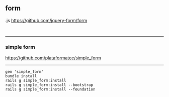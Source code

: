 form
---
.js
https://github.com/jquery-form/form

```js
```

```
```

---
### simple form 
https://github.com/plataformatec/simple_form

---

```
gem 'simple_form'
bundle install
rails g simple_form:install
rails g simple_form:install --bootstrap
rails g simple_form:install --foundation

```


```html
```

```ruby
```

